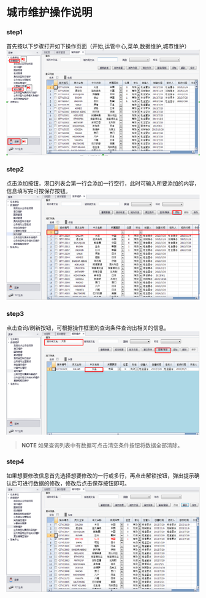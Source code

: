 # 城市维护操作说明

### step1
首先按以下步骤打开如下操作页面（开始,运管中心,菜单,数据维护,城市维护）
![Step1 打开操作页面](q1/step1.png)

### step2
点击添加按钮，港口列表会第一行会添加一行空行，此时可输入所要添加的内容，信息填写完可按保存按钮。
![Step2 添加页面](q1/step2.png)

### step3
点击查询/刷新按钮，可根据操作框里的查询条件查询出相关的信息。
![Step3 查询页面](q1/step3.png)

>**NOTE** 如果查询列表中有数据可点击清空条件按钮将数据全部清除。

### step4
如果想要修改信息首先选择想要修改的一行或多行，再点击解锁按钮，弹出提示确认后可进行数据的修改，修改后点击保存按钮即可。
![Step4 修改页面](q1/step4.png)
